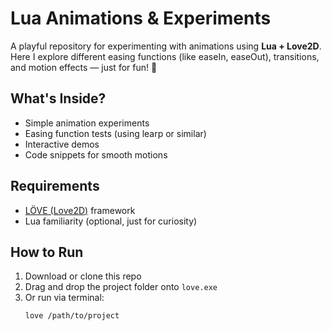 # Lua Animations & Experiments

A playful repository for experimenting with animations using **Lua + Love2D**.  
Here I explore different easing functions (like easeIn, easeOut), transitions, and motion effects — just for fun! 🎨

## What's Inside?
- Simple animation experiments
- Easing function tests (using learp or similar)
- Interactive demos
- Code snippets for smooth motions

## Requirements
- [LÖVE (Love2D)](https://love2d.org/) framework
- Lua familiarity (optional, just for curiosity)

## How to Run
1. Download or clone this repo
2. Drag and drop the project folder onto `love.exe`
3. Or run via terminal:
   ```bash
   love /path/to/project
